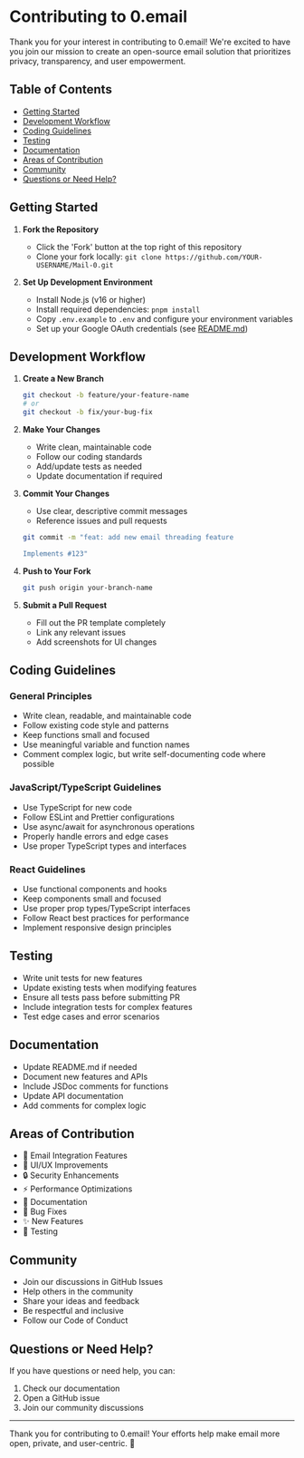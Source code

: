 # Contributing to 0.email

Thank you for your interest in contributing to 0.email! We're excited to have you join our mission to create an open-source email solution that prioritizes privacy, transparency, and user empowerment.

## Table of Contents

- [Getting Started](#getting-started)
- [Development Workflow](#development-workflow)
- [Coding Guidelines](#coding-guidelines)
- [Testing](#testing)
- [Documentation](#documentation)
- [Areas of Contribution](#areas-of-contribution)
- [Community](#community)
- [Questions or Need Help?](#questions-or-need-help)

## Getting Started

1. **Fork the Repository**

   - Click the 'Fork' button at the top right of this repository
   - Clone your fork locally: `git clone https://github.com/YOUR-USERNAME/Mail-0.git`

2. **Set Up Development Environment**
   - Install Node.js (v16 or higher)
   - Install required dependencies: `pnpm install`
   - Copy `.env.example` to `.env` and configure your environment variables
   - Set up your Google OAuth credentials (see [README.md](../README.md))

## Development Workflow

1. **Create a New Branch**

   ```bash
   git checkout -b feature/your-feature-name
   # or
   git checkout -b fix/your-bug-fix
   ```

2. **Make Your Changes**

   - Write clean, maintainable code
   - Follow our coding standards
   - Add/update tests as needed
   - Update documentation if required

3. **Commit Your Changes**

   - Use clear, descriptive commit messages
   - Reference issues and pull requests

   ```bash
   git commit -m "feat: add new email threading feature

   Implements #123"
   ```

4. **Push to Your Fork**

   ```bash
   git push origin your-branch-name
   ```

5. **Submit a Pull Request**
   - Fill out the PR template completely
   - Link any relevant issues
   - Add screenshots for UI changes

## Coding Guidelines

### General Principles

- Write clean, readable, and maintainable code
- Follow existing code style and patterns
- Keep functions small and focused
- Use meaningful variable and function names
- Comment complex logic, but write self-documenting code where possible

### JavaScript/TypeScript Guidelines

- Use TypeScript for new code
- Follow ESLint and Prettier configurations
- Use async/await for asynchronous operations
- Properly handle errors and edge cases
- Use proper TypeScript types and interfaces

### React Guidelines

- Use functional components and hooks
- Keep components small and focused
- Use proper prop types/TypeScript interfaces
- Follow React best practices for performance
- Implement responsive design principles

## Testing

- Write unit tests for new features
- Update existing tests when modifying features
- Ensure all tests pass before submitting PR
- Include integration tests for complex features
- Test edge cases and error scenarios

## Documentation

- Update README.md if needed
- Document new features and APIs
- Include JSDoc comments for functions
- Update API documentation
- Add comments for complex logic

## Areas of Contribution

- 📨 Email Integration Features
- 🎨 UI/UX Improvements
- 🔒 Security Enhancements
- ⚡ Performance Optimizations
- 📝 Documentation
- 🐛 Bug Fixes
- ✨ New Features
- 🧪 Testing

## Community

- Join our discussions in GitHub Issues
- Help others in the community
- Share your ideas and feedback
- Be respectful and inclusive
- Follow our Code of Conduct

## Questions or Need Help?

If you have questions or need help, you can:

1. Check our documentation
2. Open a GitHub issue
3. Join our community discussions

---

Thank you for contributing to 0.email! Your efforts help make email more open, private, and user-centric. 🚀
